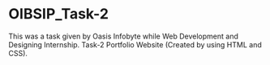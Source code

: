 # OIBSIP_Task-2
This was a task given by Oasis Infobyte while Web Development and Designing Internship.  Task-2 Portfolio Website (Created by using HTML and CSS).
